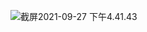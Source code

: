 ![截屏2021-09-27 下午4.41.43](https://typroa-wolves.oss-cn-hangzhou.aliyuncs.com/img/%E6%88%AA%E5%B1%8F2021-09-27%20%E4%B8%8B%E5%8D%884.41.43.png)

